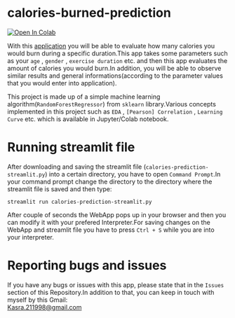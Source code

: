 # calories-burned-prediction

[![Open In Colab](https://colab.research.google.com/assets/colab-badge.svg)](https://colab.research.google.com/drive/1VT-pzbDFZtnUE01hv1LjrVR6pyTDkyr9)

With this [application](https://calories-burned-prediction.herokuapp.com) you will be able to evaluate how many calories you would burn during a specific duration.This app takes some parameters such as your `age` , `gender` , `exercise duration` etc. and then this app evaluates the amount of calories you would burn.In addition, you will be able to observe similar results and general informations(according to the parameter values that you would enter into application).  

This project is made up of a simple machine learning algorithm(`RandomForestRegressor`) from `sklearn` library.Various concepts implemented in this project such as `EDA` , `[Pearson] Correlation` , `Learning Curve` etc. which is available in Jupyter/Colab notebook.

# Running streamlit file

After downloading and saving the streamlit file (`calories-prediction-streamlit.py`) into a certain directory, you have to open `Command Prompt`.In your command prompt change the directory to the directory where the streamlit file is saved and then type:

```
streamlit run calories-prediction-streamlit.py
```

After couple of seconds the WebApp pops up in your browser and then you can modify it with your prefered Interpreter.For saving changes on the WebApp and streamlit file you have to press `Ctrl + S` while you are into your interpreter.

# Reporting bugs and issues

If you have any bugs or issues with this app, please state that in the `Issues` section of this Repository.In addition to that, you can keep in touch with myself by this Gmail:\
Kasra.211998@gmail.com
